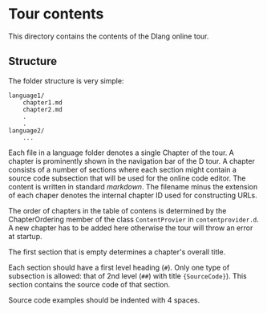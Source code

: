 # Tour contents

This directory contains the contents of the Dlang online tour.

## Structure

The folder structure is very simple:

	language1/
		chapter1.md
		chapter2.md
		.
		.
	language2/
		...

Each file in a language folder denotes a single Chapter of the tour.
A chapter is prominently shown in the navigation bar of the D tour.
A chapter consists of a number of sections where each section might
contain a source code subsection that will be used for the online code
editor. The content is written in standard *markdown*. The filename minus
the extension of each chaper denotes the internal chapter ID used
for constructing URLs.

The order of chapters in the table of contens is determined by the ChapterOrdering
member of the class `ContentProvier` in `contentprovider.d`. A new chapter
has to be added here otherwise the tour will throw an error at startup.

The first section that is empty determines a chapter's overall title.

Each section should have a first level heading (`#`). Only one type of subsection
is allowed: that of 2nd level (`##`) with title `{SourceCode}`). This section
contains the source code of that section.

Source code examples should be indented with 4 spaces.
